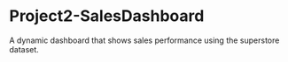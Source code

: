 # Project2-SalesDashboard
A dynamic dashboard that shows sales performance using the superstore dataset.
